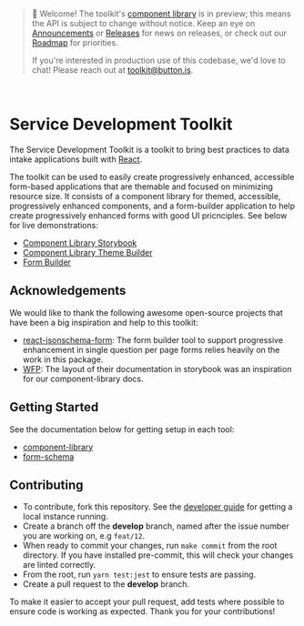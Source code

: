 <br/>

> 👋 Welcome! The toolkit's [component library](./packages/component-library) is in preview; this means the API is subject to change without notice. Keep an eye on [Announcements](./discussions/categories/announcements) or [Releases](./releases) for news on releases, or check out our [Roadmap](./projects/5) for priorities.
>
> If you're interested in production use of this codebase, we'd love to chat! Please reach out at [toolkit@button.is](mailto:toolkit@button.is).

<br/>

# Service Development Toolkit

The Service Development Toolkit is a toolkit to bring best practices to data intake applications built with [React](https://reactjs.org/).

The toolkit can be used to easily create progressively enhanced, accessible form-based applications that are themable and focused on
minimizing resource size. It consists of a component library for themed, accessible,  progressively enhanced components, and a form-builder application
to help create progressively enhanced forms with good UI pricnciples. See below for live demonstrations:

- [Component Library Storybook](https://button-inc.github.io/service-development-toolkit/)
- [Component Library Theme Builder](https://service-development-toolkit.herokuapp.com/theme-builder/button)
- [Form Builder](https://service-development-toolkit.herokuapp.com/form-builder)

## Acknowledgements

We would like to thank the following awesome open-source projects that have been a big inspiration and help to this toolkit:

- [react-jsonschema-form](https://github.com/rjsf-team/react-jsonschema-form): The form builder tool to support progressive enhancement in single question per page forms relies heavily on the work in this package.
- [WFP](https://uikit.wfp.org/docs/index.html?path=/story/getting-started-intro--page): The layout of their documentation in storybook was an inspiration for our component-library docs.

## Getting Started

See the documentation below for getting setup in each tool:

- [component-library](/packages/component-library/README.md#getting-started)
- [form-schema](/packages/form-schema/README.md#getting-started)

## Contributing

- To contribute, fork this repository. See the [developer guide](/docs/developer-guide.md) for getting a local instance running.
- Create a branch off the **develop** branch, named after the issue number you are working on, e.g `feat/12`.
- When ready to commit your changes, run `make commit` from the root directory. If you have installed pre-commit, this will check your changes are linted correctly.
- From the root, run `yarn test:jest` to ensure tests are passing.
- Create a pull request to the **develop** branch.

To make it easier to accept your pull request, add tests where possible to ensure code is working as expected. Thank you for your contributions!
